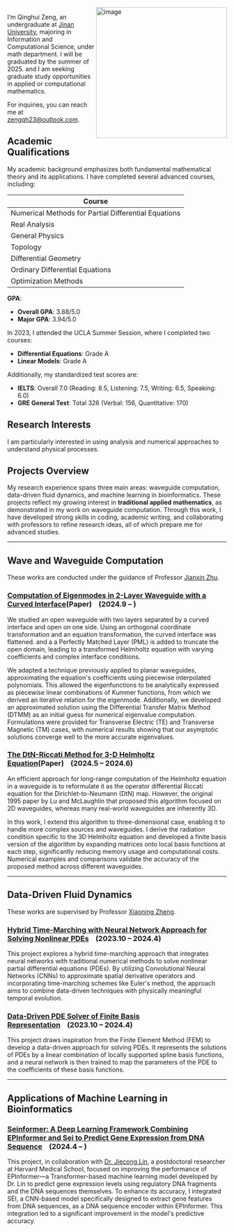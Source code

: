 <img src="https://github.com/user-attachments/assets/a838e8f8-d0f0-4ce5-b84f-5b5e5cbafecd" alt="image" width="300" align="right">

I’m Qinghui Zeng, an undergraduate at [Jinan University](https://english.jnu.edu.cn/), majoring in Information and Computational Science, under math department. I will be graduated by the summer of 2025. and I am seeking graduate study opportunities in applied or computational mathematics.

For inquiries, you can reach me at [zengqh23@outlook.com](mailto:zengqh23@outlook.com).

## Academic Qualifications

My academic background emphasizes both fundamental mathematical theory and its applications. I have completed several advanced courses, including:

| Course                                   |
|-----------------------------------------|
| Numerical Methods for Partial Differential Equations |
| Real Analysis                           |
| General Physics                         |
| Topology                                |
| Differential Geometry                   |
| Ordinary Differential Equations         |
| Optimization Methods                    |

**GPA**:  
- **Overall GPA**: 3.88/5.0  
- **Major GPA**: 3.94/5.0  

In 2023, I attended the UCLA Summer Session, where I completed two courses:  
- **Differential Equations**: Grade A  
- **Linear Models**: Grade A  

Additionally, my standardized test scores are:  
- **IELTS**: Overall 7.0 (Reading: 8.5, Listening: 7.5, Writing: 6.5, Speaking: 6.0)  
- **GRE General Test**: Total 326 (Verbal: 156, Quantitative: 170)

## Research Interests
I am particularly interested in using analysis and numerical approaches to understand physical processes.

## Projects Overview
My research experience spans three main areas: waveguide computation, data-driven fluid dynamics, and machine learning in bioinformatics. These projects reflect my growing interest in **traditional applied mathematics**, as demonstrated in my work on waveguide computation. Through this work, I have developed strong skills in coding, academic writing, and collaborating with professors to refine research ideas, all of which prepare me for advanced studies.

---
## Wave and Waveguide Computation
These works are conducted under the guidance of Professor [Jianxin Zhu](https://faculty.jnu.edu.cn/xxkxjsxy/zjx2/list.htm).

### [Computation of Eigenmodes in 2-Layer Waveguide with a Curved Interface](https://drive.google.com/file/d/1-giY1xNVN1cCthW2_tEGN3MSqhV22StS/view?usp=drive_link)(Paper)&nbsp;&nbsp;&nbsp;&nbsp;(2024.9 – )
We studied an open waveguide with two layers separated by a curved interface and open on one side. Using an orthogonal coordinate transformation and an equation transformation, the curved interface was flattened. and a a Perfectly Matched Layer (PML) is added to truncate the open domain, leading to a transformed Helmholtz equation with varying coefficients and complex interface conditions.

We adapted a technique previously applied to planar waveguides, approximating the equation's coefficients using piecewise interpolated polynomials. This allowed the eigenfunctions to be analytically expressed as piecewise linear combinations of Kummer functions, from which we derived an iterative relation for the eigenmode. Additionally, we developed an approximated solution using the Differential Transfer Matrix Method (DTMM) as an initial guess for numerical eigenvalue computation. Formulations were provided for Transverse Electric (TE) and Transverse Magnetic (TM) cases, with numerical results showing that our asymptotic solutions converge well to the more accurate eigenvalues.



### [The DtN-Riccati Method for 3-D Helmholtz Equation](https://drive.google.com/file/d/1-64_bIOeH3vN1deOnDFdYVuF5J6dVYmc/view?usp=drive_link)(Paper)&nbsp;&nbsp;&nbsp;&nbsp;(2024.5 – 2024.6)
An efficient approach for long-range computation of the Helmholtz equation in a waveguide is to reformulate it as the operator differential Riccati equation for the Dirichlet-to-Neumann (DtN) map. However, the original 1995 paper by Lu and McLaughlin that proposed this algorithm focused on 2D waveguides, whereas many real-world waveguides are inherently 3D.

In this work, I extend this algorithm to three-dimensional case, enabling it to handle more complex sources and waveguides. I derive the radiation condition specific to the 3D Helmholtz equation and developed a finite basis version of the algorithm by expanding matrices onto local basis functions at each step, significantly reducing memory usage and computational costs. Numerical examples and comparisons validate the accuracy of the proposed method across different waveguides.

---

## Data-Driven Fluid Dynamics
These works are supervised by Professor [Xiaoning Zheng](https://scholar.google.com/citations?user=rXW31d8AAAAJ&hl=zh-CN).

### [Hybrid Time-Marching with Neural Network Approach for Solving Nonlinear PDEs](https://github.com/qhzeng-gittec/helloitisqinghui/blob/main/projects/data_driven_pde_solver.md)&nbsp;&nbsp;&nbsp;&nbsp;(2023.10 – 2024.4)
This project explores a hybrid time-marching approach that integrates neural networks with traditional numerical methods to solve nonlinear partial differential equations (PDEs). By utilizing Convolutional Neural Networks (CNNs) to approximate spatial derivative operators and incorporating time-marching schemes like Euler's method, the approach aims to combine data-driven techniques with physically meaningful temporal evolution.

### [Data-Driven PDE Solver of Finite Basis Representation](https://github.com/qhzeng-gittec/helloitisqinghui/blob/main/projects/finite_basis_neural_solver.md)&nbsp;&nbsp;&nbsp;&nbsp;(2023.10 – 2024.4)
This project draws inspiration from the Finite Element Method (FEM) to develop a data-driven approach for solving PDEs. It represents the solutions of PDEs by a linear combination of locally supported spline basis functions, and a neural network is then trained to map the parameters of the PDE to the coefficients of these basis functions.

---

## Applications of Machine Learning in Bioinformatics
### [Seinformer: A Deep Learning Framework Combining EPInformer and Sei to Predict Gene Expression from DNA Sequence](https://github.com/JasonLinjc/Seinformer)&nbsp;&nbsp;&nbsp;&nbsp;(2024.4 – )
This project, in collaboration with [Dr. Jiecong Lin](https://www.linkedin.com/in/jiecong-lin-0665902a2), a postdoctoral researcher at Harvard Medical School, focused on improving the performance of EPInformer—a Transformer-based machine learning model developed by Dr. Lin to predict gene expression levels using regulatory DNA fragments and the DNA sequences themselves. To enhance its accuracy, I integrated SEI, a CNN-based model specifically designed to extract gene features from DNA sequences, as a DNA sequence encoder within EPInformer. This integration led to a significant improvement in the model's predictive accuracy.
